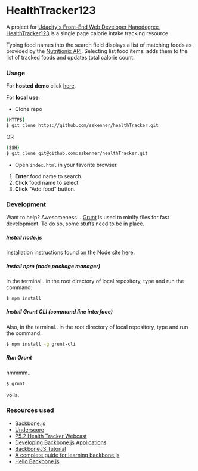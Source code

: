 # HealthTracker123

A project for [Udacity's Front-End Web Developer Nanodegree][fend], [HealthTracker123][ht123] is a single page calorie intake tracking resource.

Typing food names into the search field displays a list of matching foods as provided by the [Nutritionix API][napi]. Selecting list food items: adds them to the list of tracked foods and updates total calorie count.

### Usage
For **hosted demo**
click [here][ht123].

For **local use**:
- Clone repo
```sh
(HTTPS)
$ git clone https://github.com/sskenner/healthTracker.git
```
OR
```sh
(SSH)
$ git clone git@github.com:sskenner/healthTracker.git
```
- Open `index.html` in your favorite browser.

1. **Enter** food name to search.
2. **Click** food name to select.
3. **Click** "Add food" button.

### Development
Want to help? Awesomeness .. [Grunt][grunt] is used to minify files for fast development.  To do so, some stuffs need to be in place.

##### Install node.js
Installation instructions found on the Node site [here][node].

##### Install npm (node package manager)
In the terminal.. in the root directory of local repository, type and run the command:
```sh
$ npm install
```

##### Install Grunt CLI (command line interface)
Also, in the terminal.. in the root directory of local repository, type and run the command:
```sh
$ npm install -g grunt-cli
```
##### Run Grunt
hmmmm..
```sh
$ grunt
```
voila.

### Resources used
- [Backbone.js](http://backbonejs.org/)
- [Underscore](http://underscorejs.org/)
- [P5.2 Health Tracker Webcast](https://www.youtube.com/watch?v=OvcPM0cNNEM)
- [Developing Backbone.js Applications](https://github.com/addyosmani/backbone-fundamentals/)
- [BackboneJS Tutorial](http://www.tutorialspoint.com/backbonejs/index.htm)
- [A complete guide for learning backbone js](http://codebeerstartups.com/2012/12/a-complete-guide-for-learning-backbone-js/)
- [Hello Backbone.js](http://arturadib.com/hello-backbonejs/)


[ht123]: <https://sskenner.github.io/healthTracker/>
[napi]: <https://developer.nutritionix.com/>
[fend]: <https://www.udacity.com/course/front-end-web-developer-nanodegree--nd001>
[grunt]: <http://gruntjs.com/getting-started>
[node]: <https://nodejs.org/>